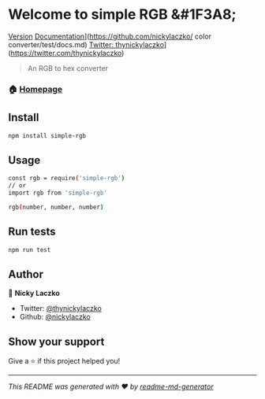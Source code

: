 # Welcome to simple RGB &#1F3A8;
[Version](https://img.shields.io/npm/v/color-converter.svg)
[Documentation](https://img.shields.io/badge/documentation-yes-brightgreen.svg)](https://github.com/nickylaczko/ color converter/test/docs.md)
[Twitter: thynickylaczko](https://img.shields.io/twitter/follow/thynickylaczko.svg?style=social)](https://twitter.com/thynickylaczko)

> An RGB to hex converter

### 🏠 [Homepage](https://github.comnickylaczko/color-converter)

## Install

```sh
npm install simple-rgb
```

## Usage

```sh
const rgb = require('simple-rgb')
// or
import rgb from 'simple-rgb'

rgb(number, number, number)
```

## Run tests

```sh
npm run test
```

## Author

👤 **Nicky Laczko**

* Twitter: [@thynickylaczko](https://twitter.com/thynickylaczko)
* Github: [@nickylaczko](https://github.com/nickylaczko)

## Show your support

Give a ⭐️ if this project helped you!


***
_This README was generated with ❤️ by [readme-md-generator](https://github.com/kefranabg/readme-md-generator)_
